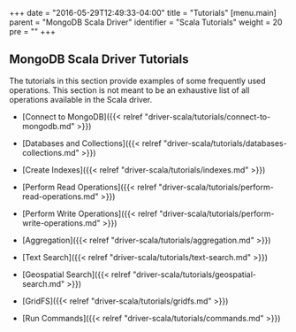+++
date = "2016-05-29T12:49:33-04:00"
title = "Tutorials"
[menu.main]
  parent = "MongoDB Scala Driver"
  identifier = "Scala Tutorials"
  weight = 20
  pre = "<i class='fa fa-thumb-tack'></i>"
+++

## MongoDB Scala Driver Tutorials

The tutorials in this section provide examples of some frequently used operations. This section is not meant to be an exhaustive list of all operations available in the Scala driver.


- [Connect to MongoDB]({{< relref "driver-scala/tutorials/connect-to-mongodb.md" >}})

- [Databases and Collections]({{< relref "driver-scala/tutorials/databases-collections.md" >}})

- [Create Indexes]({{< relref "driver-scala/tutorials/indexes.md" >}})

- [Perform Read Operations]({{< relref "driver-scala/tutorials/perform-read-operations.md" >}})

- [Perform Write Operations]({{< relref "driver-scala/tutorials/perform-write-operations.md" >}})

- [Aggregation]({{< relref "driver-scala/tutorials/aggregation.md" >}})

- [Text Search]({{< relref "driver-scala/tutorials/text-search.md" >}})

- [Geospatial Search]({{< relref "driver-scala/tutorials/geospatial-search.md" >}})

- [GridFS]({{< relref "driver-scala/tutorials/gridfs.md" >}})

- [Run Commands]({{< relref "driver-scala/tutorials/commands.md" >}})
